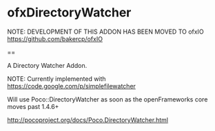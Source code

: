 ofxDirectoryWatcher
===================

NOTE: DEVELOPMENT OF THIS ADDON HAS BEEN MOVED TO ofxIO https://github.com/bakercp/ofxIO

==

A Directory Watcher Addon.

NOTE: Currently implemented with https://code.google.com/p/simplefilewatcher

Will use Poco::DirectoryWatcher as soon as the openFrameworks core moves past 1.4.6+

http://pocoproject.org/docs/Poco.DirectoryWatcher.html
